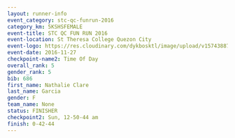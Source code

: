 ```yaml
---
layout: runner-info 
event_category: stc-qc-funrun-2016 
category_km: 5KSHSFEMALE 
event-title: STC QC FUN RUN 2016 
event-location: St Theresa College Quezon City 
event-logo: https://res.cloudinary.com/dykbosktl/image/upload/v1574388789/Logo/Fun_Run_Poster_tgejen.jpg 
event-date: 2016-11-27 
checkpoint-name2: Time Of Day 
overall_rank: 5
gender_rank: 5
bib: 686
first_name: Nathalie Clare
last_name: Garcia
gender: F
team_name: None
status: FINISHER
checkpoint2: Sun, 12-50-44 am
finish: 0-42-44
---
```

